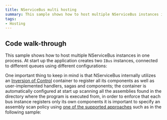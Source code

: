 ```yaml
---
title: NServiceBus multi hosting
summary: This sample shows how to host multiple NServiceBus instances in one process.
tags:
- Hosting
---
```


## Code walk-through

This sample shows how to host multiple NServiceBus instances in one process. At start up the application creates two `IBus` instances, connected to different queues using different configurations:

<!-- import multi-hosting -->

One important thing to keep in mind is that NServiceBus internally utilizes an [Inversion of Control](/nservicebus/containers/) container to register all its components as well as user-implemented handlers, sagas and components; the container is automatically configured at start up scanning all the assemblies found in the directory where the program is executed from, in order to enforce that each bus instance registers only its own components it is important to specify an assembly scan policy using [one of the supported approaches](/nservicebus/hosting/assembly-scanning.md) such as in the following sample: 

<!-- import multi-hosting-assembly-scan -->
